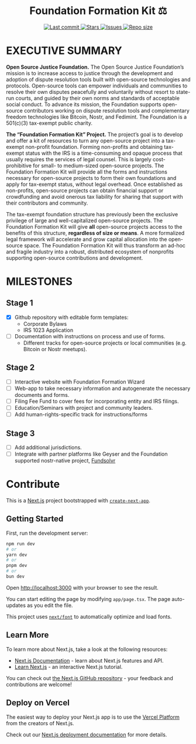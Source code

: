 <div align="center"><p>
    <h1>Foundation Formation Kit ⚖️</h1>
    <a href="https://github.com/Open-Source-Justice-Foundation/foundation-formation-kit/pulse">
      <img alt="Last commit" src="https://img.shields.io/github/last-commit/Open-Source-Justice-Foundation/foundation-formation-kit?style=for-the-badge&logo=starship&color=8bd5ca&logoColor=D9E0EE&labelColor=302D41"/>
    </a>
    <a href="https://github.com/Open-Source-Justice-Foundation/foundation-formation-kit/stargazers">
      <img alt="Stars" src="https://img.shields.io/github/stars/Open-Source-Justice-Foundation/foundation-formation-kit?style=for-the-badge&logo=starship&color=c69ff5&logoColor=D9E0EE&labelColor=302D41" />
    </a>
    <a href="https://github.com/Open-Source-Justice-Foundation/foundation-formation-kit/issues">
      <img alt="Issues" src="https://img.shields.io/github/issues/Open-Source-Justice-Foundation/foundation-formation-kit?style=for-the-badge&logo=bilibili&color=F5E0DC&logoColor=D9E0EE&labelColor=302D41" />
    </a>
    <a href="https://github.com/Open-Source-Justice-Foundation/foundation-formation-kit">
      <img alt="Repo size" src="https://img.shields.io/github/repo-size/Open-Source-Justice-Foundation/foundation-formation-kit?color=%23DDB6F2&label=SIZE&logo=codesandbox&style=for-the-badge&logoColor=D9E0EE&labelColor=302D41" />
    </a>
</div>

# EXECUTIVE SUMMARY

**Open Source Justice Foundation.** The Open Source Justice Foundation’s mission is to increase access to justice through the development and adoption of dispute resolution tools built with open-source technologies and protocols. Open-source tools can empower individuals and communities to resolve their own disputes peacefully and voluntarily without resort to state-run courts, and guided by their own norms and standards of acceptable social conduct. To advance its mission, the Foundation supports open-source contributors working on dispute resolution tools and complementary freedom technologies like Bitcoin, Nostr, and Fedimint. The Foundation is a 501(c)(3) tax-exempt public charity.

**The “Foundation Formation Kit” Project.** The project’s goal is to develop and offer a kit of resources to turn any open-source project into a tax-exempt non-profit foundation. Forming non-profits and obtaining tax-exempt status with the IRS is a time-consuming and opaque process that usually requires the services of legal counsel. This is largely cost-prohibitive for small- to medium-sized open-source projects. The Foundation Formation Kit will provide all the forms and instructions necessary for open-source projects to form their own foundations and apply for tax-exempt status, without legal overhead. Once established as non-profits, open-source projects can obtain financial support or crowdfunding and avoid onerous tax liability for sharing that support with their contributors and community.

The tax-exempt foundation structure has previously been the exclusive privilege of large and well-capitalized open-source projects. The Foundation Formation Kit will give **all** open-source projects access to the benefits of this structure, **regardless of size or means**. A more formalized legal framework will accelerate and grow capital allocation into the open-source space. The Foundation Formation Kit will thus transform an ad-hoc and fragile industry into a robust, distributed ecosystem of nonprofits supporting open-source contributions and development.

# MILESTONES

## Stage 1

- [x] Github repository with editable form templates:
  - Corporate Bylaws
  - IRS 1023 Application
- [ ] Documentation with instructions on process and use of forms.
  - Different tracks for open-source projects or local communities (e.g. Bitcoin or Nostr meetups).

## Stage 2

- [ ] Interactive website with Foundation Formation Wizard
- [ ] Web-app to take necessary information and autogenerate the necessary documents and forms.
- [ ] Filing Fee Fund to cover fees for incorporating entity and IRS filings.
- [ ] Education/Seminars with project and community leaders.
- [ ] Add human-rights-specific track for instructions/forms

## Stage 3

- [ ] Add additional jurisdictions.
- [ ] Integrate with partner platforms like Geyser and the Foundation supported nostr-native project, [Fundsolvr](https://github.com/Open-Source-Justice-Foundation/Fundsolvr)

# Contribute

This is a [Next.js](https://nextjs.org) project bootstrapped with [`create-next-app`](https://nextjs.org/docs/app/api-reference/cli/create-next-app).

## Getting Started

First, run the development server:

```bash
npm run dev
# or
yarn dev
# or
pnpm dev
# or
bun dev
```

Open [http://localhost:3000](http://localhost:3000) with your browser to see the result.

You can start editing the page by modifying `app/page.tsx`. The page auto-updates as you edit the file.

This project uses [`next/font`](https://nextjs.org/docs/app/building-your-application/optimizing/fonts) to automatically optimize and load fonts.

## Learn More

To learn more about Next.js, take a look at the following resources:

- [Next.js Documentation](https://nextjs.org/docs) - learn about Next.js features and API.
- [Learn Next.js](https://nextjs.org/learn) - an interactive Next.js tutorial.

You can check out [the Next.js GitHub repository](https://github.com/vercel/next.js) - your feedback and contributions are welcome!

## Deploy on Vercel

The easiest way to deploy your Next.js app is to use the [Vercel Platform](https://vercel.com/new?utm_medium=default-template&filter=next.js&utm_source=create-next-app&utm_campaign=create-next-app-readme) from the creators of Next.js.

Check out our [Next.js deployment documentation](https://nextjs.org/docs/app/building-your-application/deploying) for more details.

